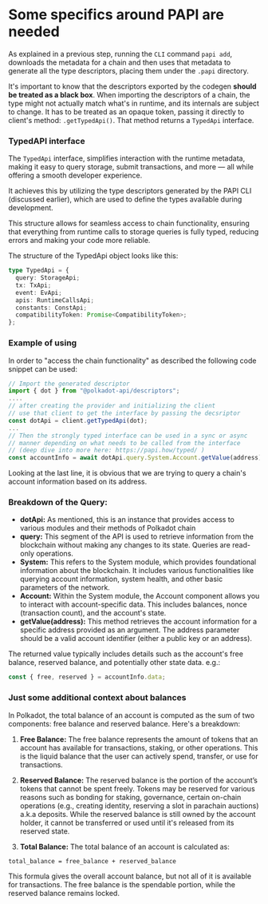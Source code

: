 # Some specifics around PAPI are needed

As explained in a previous step, running the `CLI` command `papi add`, downloads the metadata for a chain and then uses that metadata to generate all the type descriptors, placing them under the `.papi` directory.

It's important to know that the descriptors exported by the codegen **should be treated as a black box**. When importing the descriptors of a chain, the type might not actually match what's in runtime, and its internals are subject to change. It has to be treated as an opaque token, passing it directly to client's method: `.getTypedApi()`.
That method returns a `TypedApi` interface.

### TypedAPI interface

The `TypedApi` interface, simplifies interaction with the runtime metadata, making it easy to query storage, submit transactions, and more — all while offering a smooth developer experience.

It achieves this by utilizing the type descriptors generated by the PAPI CLI (discussed earlier), which are used to define the types available during development.

This structure allows for seamless access to chain functionality, ensuring that everything from runtime calls to storage queries is fully typed, reducing errors and making your code more reliable.

The structure of the TypedApi object looks like this:

```ts
type TypedApi = {
  query: StorageApi;
  tx: TxApi;
  event: EvApi;
  apis: RuntimeCallsApi;
  constants: ConstApi;
  compatibilityToken: Promise<CompatibilityToken>;
};
```

### Example of using

In order to "access the chain functionality" as described the following code snippet can be used:

```ts
// Import the generated descriptor
import { dot } from "@polkadot-api/descriptors";
....
// after creating the provider and initializing the client
// use that client to get the interface by passing the decsriptor
const dotApi = client.getTypedApi(dot);
...
// Then the strongly typed interface can be used in a sync or async
// manner depending on what needs to be called from the interface
// (deep dive into more here: https://papi.how/typed/ )
const accountInfo = await dotApi.query.System.Account.getValue(address);
```

Looking at the last line, it is obvious that we are trying to query a chain's account information based on its address.

### Breakdown of the Query:

- **dotApi:** As mentioned, this is an instance that provides access to various modules and their methods of Polkadot chain
- **query:** This segment of the API is used to retrieve information from the blockchain without making any changes to its state. Queries are read-only operations.
- **System:** This refers to the System module, which provides foundational information about the blockchain. It includes various functionalities like querying account information, system health, and other basic parameters of the network.
- **Account:** Within the System module, the Account component allows you to interact with account-specific data. This includes balances, nonce (transaction count), and the account's state.
- **getValue(address):** This method retrieves the account information for a specific address provided as an argument. The address parameter should be a valid account identifier (either a public key or an address).

The returned value typically includes details such as the account's free balance, reserved balance, and potentially other state data. e.g.:

```ts
const { free, reserved } = accountInfo.data;
```

### Just some additional context about balances

In Polkadot, the total balance of an account is computed as the sum of two components: free balance and reserved balance. Here's a breakdown:

1. **Free Balance:** The free balance represents the amount of tokens that an account has available for transactions, staking, or other operations. This is the liquid balance that the user can actively spend, transfer, or use for transactions.

2. **Reserved Balance:** The reserved balance is the portion of the account’s tokens that cannot be spent freely. Tokens may be reserved for various reasons such as bonding for staking, governance, certain on-chain operations (e.g., creating identity, reserving a slot in parachain auctions) a.k.a deposits. While the reserved balance is still owned by the account holder, it cannot be transferred or used until it's released from its reserved state.

3. **Total Balance:** The total balance of an account is calculated as:

```
total_balance = free_balance + reserved_balance
```

This formula gives the overall account balance, but not all of it is available for transactions. The free balance is the spendable portion, while the reserved balance remains locked.
